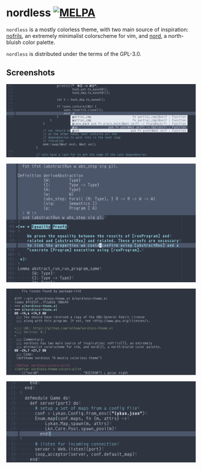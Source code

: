 # nordless [![MELPA](https://melpa.org/packages/nordless-theme-badge.svg)](https://melpa.org/#/nordless-theme)

`nordless` is a mostly colorless theme, with two main source of inspiration:
[nofrils](https://github.com/robertmeta/nofrils), an extremely minimalist
colorscheme for vim, and [nord](https://github.com/arcticicestudio/nord), a
north-bluish color palette.

`nordless` is distributed under the terms of the GPL-3.0.

## Screenshots

![rust](screenshots/rust.png)

![coq](screenshots/coq.png)

![patch](screenshots/patch.png)

![Elixir](screenshots/elixir.png)
